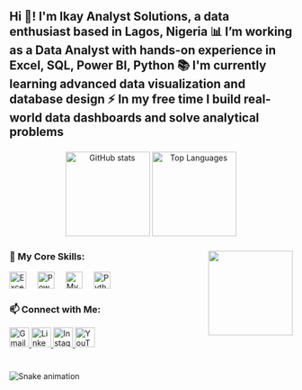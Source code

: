 <h2 align="left">Hi 👋! I'm Ikay Analyst Solutions, a data enthusiast based in Lagos, Nigeria 📊 I’m working as a Data Analyst with hands-on experience in Excel, SQL, Power BI, Python 📚 I'm currently learning advanced data visualization and database design ⚡ In my free time I build real-world data dashboards and solve analytical problems</h2>

###

<div align="center">
  <img src="https://github-readme-stats.vercel.app/api?username=ikayanalyst&hide_title=false&hide_rank=false&show_icons=true&include_all_commits=true&count_private=true&disable_animations=false&theme=dracula&locale=en&hide_border=false" height="150" alt="GitHub stats" />
  <img src="https://github-readme-stats.vercel.app/api/top-langs?username=ikayanalyst&locale=en&hide_title=false&layout=compact&card_width=320&langs_count=5&theme=dracula&hide_border=false&custom_title=Most%20Used%20Language:%20Python" height="150" alt="Top Languages" />
</div>

###

<img align="right" height="150" src="https://i.imgflip.com/65efzo.gif"  />

###

<h3 align="left">💼 My Core Skills:</h3>

<div align="left">
  <img src="https://img.icons8.com/color/48/000000/microsoft-excel-2019--v1.png" height="30" alt="Excel" />
  <img width="12" />
  <img src="https://img.icons8.com/color/48/000000/power-bi.png" height="30" alt="Power BI" />
  <img width="12" />
  <img src="https://cdn.jsdelivr.net/gh/devicons/devicon/icons/mysql/mysql-original.svg" height="30" alt="MySQL" />
  <img width="12" />
  <img src="https://cdn.jsdelivr.net/gh/devicons/devicon/icons/python/python-original.svg" height="30" alt="Python" />
</div>

###

<h3 align="left">📫 Connect with Me:</h3>

<div align="left">
  <a href="mailto:your.ikayanalystsolutions@gmail.com" target="_blank">
    <img src="https://img.shields.io/static/v1?message=Gmail&logo=gmail&label=&color=D14836&logoColor=white&labelColor=&style=for-the-badge" height="35" alt="Gmail" />
  </a>
  <a href="https://www.linkedin.com/in/your-linkedin" target="_blank">
    <img src="https://img.shields.io/static/v1?message=LinkedIn&logo=linkedin&label=&color=0077B5&logoColor=white&labelColor=&style=for-the-badge" height="35" alt="LinkedIn" />
  </a>
  <a href="https://www.instagram.com/ikay_analyst_solutions/?igsh=YmJhZmV2bWN5dnlr" target="_blank">
    <img src="https://img.shields.io/static/v1?message=Instagram&logo=instagram&label=&color=E4405F&logoColor=white&labelColor=&style=for-the-badge" height="35" alt="Instagram" />
  </a>
  <a href="https://www.youtube.com/@ikayanalyst" target="_blank">
    <img src="https://img.shields.io/static/v1?message=YouTube&logo=youtube&label=&color=FF0000&logoColor=white&labelColor=&style=for-the-badge" height="35" alt="YouTube" />
  </a>
</div>

###

<br clear="both">

<img src="https://raw.githubusercontent.com/maurodesouza/maurodesouza/output/snake.svg" alt="Snake animation" />
